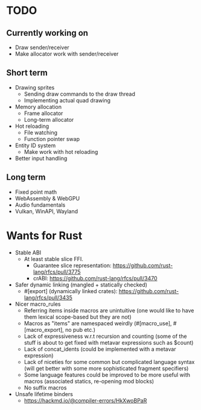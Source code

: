 # TODO

## Currently working on

- Draw sender/receiver
- Make allocator work with sender/receiver

## Short term

- Drawing sprites
  - Sending draw commands to the draw thread
  - Implementing actual quad drawing
- Memory allocation
  - Frame allocator
  - Long-term allocator
- Hot reloading
  - File watching
  - Function pointer swap
- Entity ID system
  - Make work with hot reloading
- Better input handling

## Long term

- Fixed point math
- WebAssembly & WebGPU
- Audio fundamentals
- Vulkan, WinAPI, Wayland

# Wants for Rust

- Stable ABI
  - At least stable slice FFI.
    - Guarantee slice representation: https://github.com/rust-lang/rfcs/pull/3775
    - crABI: https://github.com/rust-lang/rfcs/pull/3470
- Safer dynamic linking (mangled + statically checked)
  - #[export] (dynamically linked crates): https://github.com/rust-lang/rfcs/pull/3435
- Nicer macro_rules
  - Referring items inside macros are unintuitive (one would like to have them lexical scope-based but they are not)
  - Macros as "items" are namespaced weirdly (#[macro_use], #[macro_export], no pub etc.)
  - Lack of expressiveness w.r.t recursion and counting (some of the stuff is about to get fixed with metavar expressions such as $count)
  - Lack of concat_idents (could be implemented with a metavar expression)
  - Lack of niceties for some common but complicated language syntax (will get better with some more sophisticated fragment specifiers)
  - Some language features could be improved to be more useful with macros (associated statics, re-opening mod blocks)
  - No suffix macros
- Unsafe lifetime binders
  - https://hackmd.io/@compiler-errors/HkXwoBPaR
